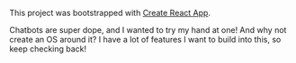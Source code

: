 This project was bootstrapped with [Create React App](https://github.com/facebookincubator/create-react-app).

Chatbots are super dope, and I wanted to try my hand at one! And why not create an OS around it? I have a lot of features I want to build into this, so keep checking back! 
